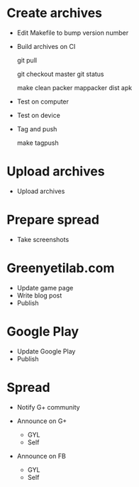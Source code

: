 # Create archives

- Edit Makefile to bump version number

- Build archives on CI

    git pull

    git checkout master
    git status

    make clean packer mappacker dist apk

- Test on computer
- Test on device

- Tag and push

    make tagpush

# Upload archives

- Upload archives

# Prepare spread

- Take screenshots

# Greenyetilab.com

- Update game page
- Write blog post
- Publish

# Google Play

- Update Google Play
- Publish

# Spread

- Notify G+ community

- Announce on G+
    - GYL
    - Self
- Announce on FB
    - GYL
    - Self

